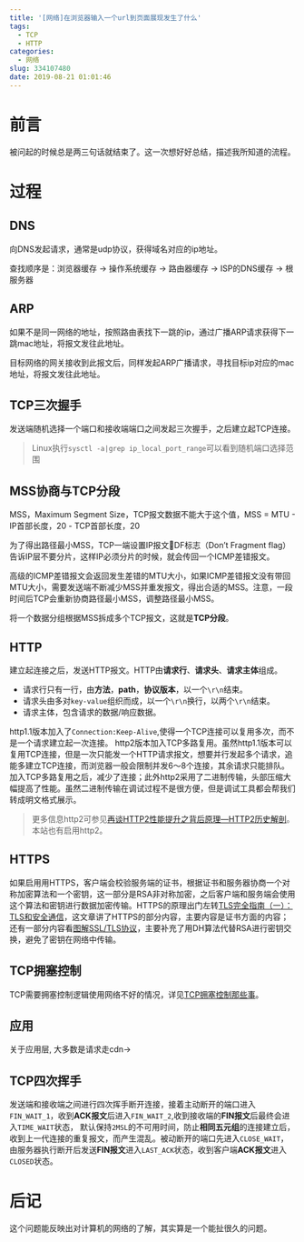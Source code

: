 ```yaml
---
title: '[网络]在浏览器输入一个url到页面展现发生了什么'
tags:
  - TCP
  - HTTP
categories:
  - 网络
slug: 334107480
date: 2019-08-21 01:01:46
---
```

# 前言
被问起的时候总是两三句话就结束了。这一次想好好总结，描述我所知道的流程。

# 过程
## DNS
向DNS发起请求，通常是udp协议，获得域名对应的ip地址。

查找顺序是：浏览器缓存 -> 操作系统缓存 -> 路由器缓存 -> ISP的DNS缓存 -> 根服务器

## ARP
如果不是同一网络的地址，按照路由表找下一跳的ip，通过广播ARP请求获得下一跳mac地址，将报文发往此地址。

目标网络的网关接收到此报文后，同样发起ARP广播请求，寻找目标ip对应的mac地址，将报文发往此地址。

## TCP三次握手
发送端随机选择一个端口和接收端端口之间发起三次握手，之后建立起TCP连接。

> Linux执行`sysctl -a|grep ip_local_port_range`可以看到随机端口选择范围

## MSS协商与TCP分段
MSS，Maximum Segment Size，TCP报文数据不能大于这个值，MSS = MTU - IP首部长度，20 - TCP首部长度，20

为了得出路径最小MSS，TCP一端设置IP报文DF标志（Don’t Fragment flag）告诉IP层不要分片，这样IP必须分片的时候，就会传回一个ICMP差错报文。

高级的ICMP差错报文会返回发生差错的MTU大小，如果ICMP差错报文没有带回MTU大小，需要发送端不断减少MSS并重发报文，得出合适的MSS。注意，一段时间后TCP会重新协商路径最小MSS，调整路径最小MSS。

将一个数据分组根据MSS拆成多个TCP报文，这就是**TCP分段**。

## HTTP
建立起连接之后，发送HTTP报文。HTTP由**请求行**、**请求头**、**请求主体**组成。
* 请求行只有一行，由**方法**，**path**，**协议版本**，以一个`\r\n`结束。
* 请求头由多对`key-value`组织而成，以一个`\r\n`换行，以两个`\r\n`结束。
* 请求主体，包含请求的数据/响应数据。

http1.1版本加入了`Connection:Keep-Alive`,使得一个TCP连接可以复用多次，而不是一个请求建立起一次连接。
http2版本加入TCP多路复用。虽然http1.1版本可以复用TCP连接，但是一次只能发一个HTTP请求报文，想要并行发起多个请求，追能多建立TCP连接，而浏览器一般会限制并发6～8个连接，其余请求只能排队。加入TCP多路复用之后，减少了连接；此外http2采用了二进制传输，头部压缩大幅提高了性能。虽然二进制传输在调试过程不是很方便，但是调试工具都会帮我们转成明文格式展示。

> 更多信息http2可参见[再谈HTTP2性能提升之背后原理—HTTP2历史解剖](https://juejin.im/post/5c4e6d11e51d4534dc477f05)。本站也有启用http2。

## HTTPS
如果启用用HTTPS，客户端会校验服务端的证书，根据证书和服务器协商一个对称加密算法和一个密钥，这一部分是RSA非对称加密，之后客户端和服务端会使用这个算法和密钥进行数据加密传输。HTTPS的原理出门左转[TLS完全指南（一）：TLS和安全通信](https://zhuanlan.zhihu.com/p/26684050)，这文章讲了HTTPS的部分内容，主要内容是证书方面的内容；还有一部分内容看[图解SSL/TLS协议](http://www.ruanyifeng.com/blog/2014/09/illustration-ssl.html)，主要补充了用DH算法代替RSA进行密钥交换，避免了密钥在网络中传输。

## TCP拥塞控制
TCP需要拥塞控制逻辑使用网络不好的情况，详见[TCP拥塞控制那些事](./3284953854.html)。

## 应用
关于应用层, 大多数是请求走cdn->

## TCP四次挥手
发送端和接收端之间进行四次挥手断开连接，接着主动断开的端口进入`FIN_WAIT_1`，收到**ACK报文**后进入`FIN_WAIT_2`,收到接收端的**FIN报文**后最终会进入`TIME_WAIT`状态， 默认保持`2MSL`的不可用时间，防止**相同五元组**的连接建立后，收到上一代连接的重复报文，而产生混乱。被动断开的端口先进入`CLOSE_WAIT`，由服务器执行断开后发送**FIN报文**进入`LAST_ACK`状态，收到客户端**ACK报文**进入`CLOSED`状态。

# 后记
这个问题能反映出对计算机的网络的了解，其实算是一个能扯很久的问题。